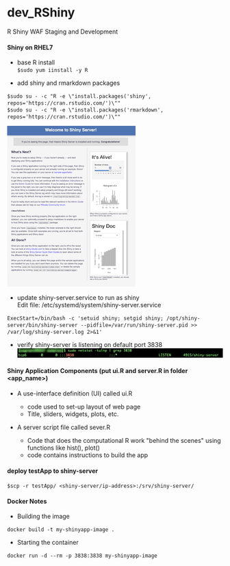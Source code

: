 # dev_RShiny
R Shiny WAF Staging and Development

#### Shiny on RHEL7
- base R install <br/>
`$sudo yum iinstall -y R`

- add shiny and rmarkdown packages <br/>
```
$sudo su - -c "R -e \"install.packages('shiny', repos='https://cran.rstudio.com/')\""
$sudo su - -c "R -e \"install.packages('rmarkdown', repos='https://cran.rstudio.com/')\""
```
![shiny-server page](https://github.com/lel99999/dev_RShiny/blob/main/shiny-server_01-300x376.png) <br/>

- update shiny-server.service to run as shiny <br/>
Edit file: /etc/systemd/system/shiny-server.service <br/>
```
ExecStart=/bin/bash -c 'setuid shiny; setgid shiny; /opt/shiny-server/bin/shiny-server --pidfile=/var/run/shiny-server.pid >> /var/log/shiny-server.log 2>&1'
```
- verify shiny-server is listening on default port 3838 <br/>
![shiny-server listening on 3838](https://github.com/lel99999/dev_RShiny/blob/main/shiny-server-port-01.png) <br/>

#### Shiny Application Components (put ui.R and server.R in folder <app_name>)
- A use-interface definition (UI) called ui.R
  - code used to set-up layout of web page
  - Title, sliders, widgets, plots, etc.  

- A server script file called sever.R
  - Code that does the computational R work "behind the scenes" using functions like hist(), plot()
  - code contains instructions to build the app

#### deploy testApp to shiny-server
```
$scp -r testApp/ <shiny-server/ip-address>:/srv/shiny-server/
```

#### Docker Notes
- Building the image
```
docker build -t my-shinyapp-image .
```

- Starting the container
```
docker run -d --rm -p 3838:3838 my-shinyapp-image
```
